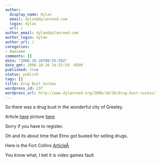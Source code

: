 ```yaml
---
author:
  display_name: Dylan
  email: dylan@dylanreed.com
  login: dylan
  url: /
author_email: dylan@dylanreed.com
author_login: dylan
author_url: /
categories:
- Awesome
comments: []
date: "2006-10-26T08:55:59Z"
date_gmt: 2006-10-26 14:55:59 -0500
published: true
status: publish
tags: []
title: Drug Bust Suckas
wordpress_id: 237
wordpress_url: http://www.dylanreed.org/2006/10/26/drug-bust-suckas/
---
```


So there was a drug bust in the wonderful city of Greeley.

Article [here][1] picture [here][2]

   [1]: http://www.greeleytrib.com/article/20061026/NEWS/110260165
   [2]: http://www.greeleytrib.com/apps/pbcsi.dll/bilde?Site=GR&Date=20061026&Category=NEWS&ArtNo=110260165&Ref=AR&MaxW=550&title=1

Sorry if you have to register.

Oh and its about time that Elmo got busted for selling drugs.

Here is the Fort Collins [ArticleÂ ][3]

   [3]: http://www.coloradoan.com/apps/pbcs.dll/article?AID=200661025029

You know what, I bet it is video games fault

